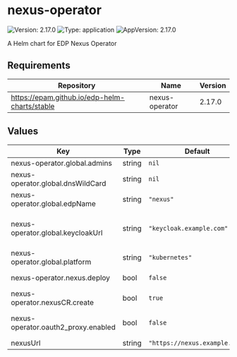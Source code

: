 # nexus-operator

![Version: 2.17.0](https://img.shields.io/badge/Version-2.17.0-informational?style=flat-square) ![Type: application](https://img.shields.io/badge/Type-application-informational?style=flat-square) ![AppVersion: 2.17.0](https://img.shields.io/badge/AppVersion-2.17.0-informational?style=flat-square)

A Helm chart for EDP Nexus Operator

## Requirements

| Repository | Name | Version |
|------------|------|---------|
| https://epam.github.io/edp-helm-charts/stable | nexus-operator | 2.17.0 |

## Values

| Key | Type | Default | Description |
|-----|------|---------|-------------|
| nexus-operator.global.admins | string | `nil` | Administrators of your tenant |
| nexus-operator.global.dnsWildCard | string | `nil` | a cluster DNS wildcard name |
| nexus-operator.global.edpName | string | `"nexus"` | namespace or a project name (in case of OpenShift) |
| nexus-operator.global.keycloakUrl | string | `"keycloak.example.com"` | Keycloak Endpoint which is used for SSO integration. Format https://keycloak.example.com |
| nexus-operator.global.platform | string | `"kubernetes"` | platform type that can be "kubernetes" or "openshift" |
| nexus-operator.nexus.deploy | bool | `false` | Flag to enable/disable Nexus deploy |
| nexus-operator.nexusCR.create | bool | `true` | Specifies whether Nexus CR should be created |
| nexus-operator.oauth2_proxy.enabled | bool | `false` | Install oauth2-proxy as a part of nexus deployment. Default: true |
| nexusUrl | string | `"https://nexus.example.com"` |  |

